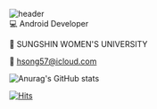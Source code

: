 ![header](https://capsule-render.vercel.app/api?type=waving&color=auto&height=200&section=header&text=hyooosong,%20✨&fontSize=50)  
💻 Android Developer  
   
🏫 SUNGSHIN WOMEN'S UNIVERSITY   
  
💌 hsong57@icloud.com    

   
    
![Anurag's GitHub stats](https://github-readme-stats.vercel.app/api?username=hyooosong&show_icons=true&hide=stars,contribs)   

[![Hits](https://hits.seeyoufarm.com/api/count/incr/badge.svg?url=https%3A%2F%2Fgithub.com%2Fhyooosong&count_bg=%23F3AA43&title_bg=%23555555&icon=github.svg&icon_color=%23E7E7E7&title=hits&edge_flat=false)](https://hits.seeyoufarm.com)
  
  
  
